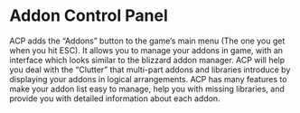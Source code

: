 # Addon Control Panel

ACP adds the “Addons” button to the game’s main menu (The one you get when you hit ESC). It allows you to manage your addons in game, with an interface which looks similar to the blizzard addon manager. ACP will help you deal with the “Clutter” that multi-part addons and libraries introduce by displaying your addons in logical arrangements. ACP has many features to make your addon list easy to manage, help you with missing libraries, and provide you with detailed information about each addon.
